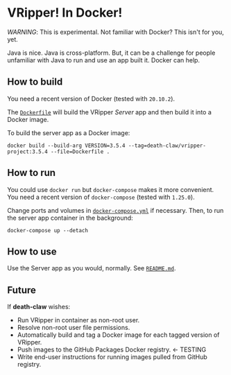 # VRipper! In Docker!

_WARNING_: This is experimental. Not familiar with Docker? This isn't for you, yet.

Java is nice. Java is cross-platform. But, it can be a challenge for people unfamiliar with Java to run and use an app built it. Docker can help.

## How to build

You need a recent version of Docker (tested with `20.10.2`).

The [`Dockerfile`](Dockerfile) will build the VRipper _Server_ app and then build it into a Docker image.

To build the server app as a Docker image:

    docker build --build-arg VERSION=3.5.4 --tag=death-claw/vripper-project:3.5.4 --file=Dockerfile .

## How to run

You could use `docker run` but `docker-compose` makes it more convenient. You need a recent version of `docker-compose` (tested with `1.25.0`).

Change ports and volumes in [`docker-compose.yml`](docker-compose.yml) if necessary. Then, to run the server app container in the background:

    docker-compose up --detach

## How to use

Use the Server app as you would, normally. See [`README.md`](README.md).

## Future

If **death-claw** wishes:

- Run VRipper in container as non-root user.
- Resolve non-root user file permissions.
- Automatically build and tag a Docker image for each tagged version of VRipper.
- Push images to the GitHub Packages Docker registry. <- TESTING
- Write end-user instructions for running images pulled from GitHub registry.
